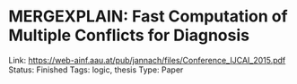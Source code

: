 # MERGEXPLAIN: Fast Computation of Multiple Conflicts for Diagnosis

Link: https://web-ainf.aau.at/pub/jannach/files/Conference_IJCAI_2015.pdf
Status: Finished
Tags: logic, thesis
Type: Paper

